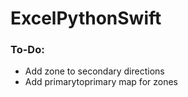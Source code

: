 # ExcelPythonSwift

### To-Do:
- Add zone to secondary directions
- Add primarytoprimary map for zones
